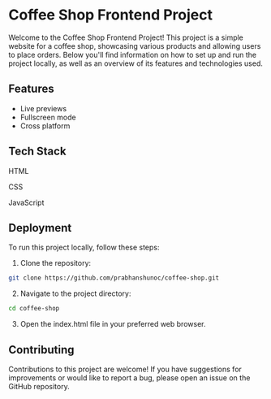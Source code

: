 
# Coffee Shop Frontend Project

Welcome to the Coffee Shop Frontend Project! This project is a simple website for a coffee shop, showcasing various products and allowing users to place orders. Below you'll find information on how to set up and run the project locally, as well as an overview of its features and technologies used.




## Features

- Live previews
- Fullscreen mode
- Cross platform


## Tech Stack


HTML

CSS

JavaScript

## Deployment

To run this project locally, follow these steps:

1. Clone the repository:

```bash
git clone https://github.com/prabhanshunoc/coffee-shop.git
```
2. Navigate to the project directory:

```bash
cd coffee-shop
```
3. Open the index.html file in your preferred web browser.

## Contributing

Contributions to this project are welcome! If you have suggestions for improvements or would like to report a bug, please open an issue on the GitHub repository. 

